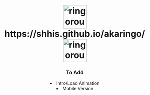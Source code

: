 
 <h1 href="https://shhis.github.io/akaringo/" align="center"> <img src="https://i.ibb.co/rMx4nYP/3dgifmaker61594.gif" alt="ringorou CAS" width="75"/> https://shhis.github.io/akaringo/ <img src="https://i.ibb.co/rMx4nYP/3dgifmaker61594.gif" alt="ringorou CAS" width="75"/> 
 </h1> 

<h3 align="center"> To Add </h2>
<p> 
 <li align="center"> Intro/Load Animation </li>
 <li align="center"> Mobile Version </li>
 </p>
